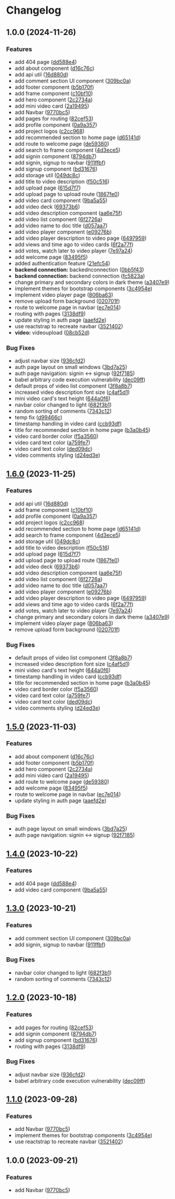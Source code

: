 # Changelog

## 1.0.0 (2024-11-26)


### Features

* add 404 page ([dd588e4](https://github.com/Gopiprashanthraju/SilentVox/commit/dd588e4243d0224b5f109abf27c64616f2a2fa4a))
* add about component ([d16c76c](https://github.com/Gopiprashanthraju/SilentVox/commit/d16c76cb406fb65c7f9e2930ba1bfd3351a7e542))
* add api util ([16d880d](https://github.com/Gopiprashanthraju/SilentVox/commit/16d880dbd6e77982ad4ea45911a453bb75a352c5))
* add comment section UI component ([309bc0a](https://github.com/Gopiprashanthraju/SilentVox/commit/309bc0a6e1b6474daf4d6ac5a8578f28bd1f20f9))
* add footer component ([b5b170f](https://github.com/Gopiprashanthraju/SilentVox/commit/b5b170f411d6a11d6184ebd932d1feeea278f58f))
* add frame component ([c10bf10](https://github.com/Gopiprashanthraju/SilentVox/commit/c10bf102d00d467215de514247186e4adfb7420e))
* add hero component ([2c2734a](https://github.com/Gopiprashanthraju/SilentVox/commit/2c2734a1fe04160569b2a4e1dbdc01600b7a69f9))
* add mini video card ([2a19495](https://github.com/Gopiprashanthraju/SilentVox/commit/2a19495e3c622e58c30026964ec42f6efc9bdf71))
* add Navbar ([9770bc5](https://github.com/Gopiprashanthraju/SilentVox/commit/9770bc580ccf87b29eda9f9e1c8cd67ae80e7a79))
* add pages for routing ([82cef53](https://github.com/Gopiprashanthraju/SilentVox/commit/82cef53e8f77de79193c3c7eac7c510b91a849ac))
* add profile component ([0a9a357](https://github.com/Gopiprashanthraju/SilentVox/commit/0a9a3579bc01932c9af8b7fb00af9d6670d17458))
* add project logos ([c2cc968](https://github.com/Gopiprashanthraju/SilentVox/commit/c2cc968d33f20fe6c09c3d4ac08b167013b9aed0))
* add recommended section to home page ([d65141d](https://github.com/Gopiprashanthraju/SilentVox/commit/d65141d1ce7a0ec0a5b456e9096b679868282683))
* add route to welcome page ([de59380](https://github.com/Gopiprashanthraju/SilentVox/commit/de59380e769affe9de88f4d6156b4ed54a298187))
* add search to frame component ([4d3ece5](https://github.com/Gopiprashanthraju/SilentVox/commit/4d3ece5fb9c8ad829c3d2fc814cbb909eca14848))
* add signin component ([8794db7](https://github.com/Gopiprashanthraju/SilentVox/commit/8794db7d1c7995cabdfc678fd8fda5e0a114c711))
* add signin, signup to navbar ([911ffbf](https://github.com/Gopiprashanthraju/SilentVox/commit/911ffbf67fdc7ba7df2e7e0830f4b320683442be))
* add signup component ([bd31676](https://github.com/Gopiprashanthraju/SilentVox/commit/bd31676c0cba5152a796afdb824757f3e30a4a2f))
* add storage util ([049dc8c](https://github.com/Gopiprashanthraju/SilentVox/commit/049dc8c2f92255bd615294d09b6334552df26d10))
* add title to video description ([f50c516](https://github.com/Gopiprashanthraju/SilentVox/commit/f50c5166b73f845287827c6e25b1083ca2e216cb))
* add upload page ([615d7f7](https://github.com/Gopiprashanthraju/SilentVox/commit/615d7f75ebca3d54202e187418fd9f97d9856064))
* add upload page to upload route ([1867fe0](https://github.com/Gopiprashanthraju/SilentVox/commit/1867fe090e6bf3cf0a2e6c27a39a335f141a7e1a))
* add video card component ([9ba5a55](https://github.com/Gopiprashanthraju/SilentVox/commit/9ba5a554c53f07d796347a439bfe8de5ccc98f02))
* add video deck ([69373b6](https://github.com/Gopiprashanthraju/SilentVox/commit/69373b6af89fa1bc5b4a34a6708e19d137fd0ac3))
* add video description component ([aa6e75f](https://github.com/Gopiprashanthraju/SilentVox/commit/aa6e75f14d3369f0e9b50f4c5240f6b9ba80d5f7))
* add video list component ([6f2726a](https://github.com/Gopiprashanthraju/SilentVox/commit/6f2726a231348652a13f2f9dc8c4c84b742a89f0))
* add video name to doc title ([d057aa7](https://github.com/Gopiprashanthraju/SilentVox/commit/d057aa74ac62335eae0f912c962526533b61958a))
* add video player component ([e09276b](https://github.com/Gopiprashanthraju/SilentVox/commit/e09276b797f2128e9db315799d0879fdc74a3951))
* add video player description to video page ([6497959](https://github.com/Gopiprashanthraju/SilentVox/commit/6497959b3bdf59f5cc15b53c08638472f030e45a))
* add views and time ago to video cards ([6f2a77f](https://github.com/Gopiprashanthraju/SilentVox/commit/6f2a77fc7067ec09adb2565e89c5fb02c1a690dd))
* add votes, watch later to video player ([7e97a24](https://github.com/Gopiprashanthraju/SilentVox/commit/7e97a24cde860a1db34f1c54a56a9e3b0fe1ecda))
* add welcome page ([83495f5](https://github.com/Gopiprashanthraju/SilentVox/commit/83495f5f1cd86eb36ef7e46b456ff92c12971321))
* added authentication feature ([21efc54](https://github.com/Gopiprashanthraju/SilentVox/commit/21efc541f1c2bea0066d31585b47fb03adf5933c))
* **backend connection:** backednconnection ([0bb5f43](https://github.com/Gopiprashanthraju/SilentVox/commit/0bb5f439d0623f1b820b0c2d1f97c873a0bee5e3))
* **backend connection:** backend connection ([fc5823a](https://github.com/Gopiprashanthraju/SilentVox/commit/fc5823a11bfaa59cbf004cef593a72666e1ea2b2))
* change primary and secondary colors in dark theme ([a3407e9](https://github.com/Gopiprashanthraju/SilentVox/commit/a3407e9a06b53800e66e27da37805df5f38daea5))
* implement themes for bootstrap components ([3c4954e](https://github.com/Gopiprashanthraju/SilentVox/commit/3c4954e92ebc4e6cbe10e3fed31bf682bcc51121))
* implement video player page ([806ba63](https://github.com/Gopiprashanthraju/SilentVox/commit/806ba63e93319f755c5980369f582edf1aae2092))
* remove upload form background ([020701f](https://github.com/Gopiprashanthraju/SilentVox/commit/020701fe9be0379d16a50da69b2a3b4f67300ebf))
* route to welcome page in navbar ([ec7e014](https://github.com/Gopiprashanthraju/SilentVox/commit/ec7e0146e9b77dd2ba5f2d518e97dae5288a630e))
* routing with pages ([3138df9](https://github.com/Gopiprashanthraju/SilentVox/commit/3138df943a96f01696af4fe7149e5e1ced01bf74))
* update styling in auth page ([aaefd2e](https://github.com/Gopiprashanthraju/SilentVox/commit/aaefd2eaa202ef8aca788a6b7a922dbb705758ec))
* use reactstrap to recreate navbar ([3521402](https://github.com/Gopiprashanthraju/SilentVox/commit/3521402e56eb7c74f338d54f0d8eb2614cfff43e))
* **video:** videoupload ([08cb52d](https://github.com/Gopiprashanthraju/SilentVox/commit/08cb52d6629d52ed2341f48404a889ef3ee4934c))


### Bug Fixes

* adjust navbar size ([936cfd2](https://github.com/Gopiprashanthraju/SilentVox/commit/936cfd295d35607a890bacf78cd97720851f7304))
* auth page layout on small windows ([3bd7a25](https://github.com/Gopiprashanthraju/SilentVox/commit/3bd7a2516336297cf9cccea71183635ad5a7fb97))
* auth page navigation: signin &lt;-&gt; signup ([92f7185](https://github.com/Gopiprashanthraju/SilentVox/commit/92f718584764bb59ffc030e3214c8e1b4d315dab))
* babel arbitrary code execution vulnerability ([dec09ff](https://github.com/Gopiprashanthraju/SilentVox/commit/dec09ffaa50cb8d4e6ed5874633da31b526616e9))
* default props of video list component ([3f8a8b7](https://github.com/Gopiprashanthraju/SilentVox/commit/3f8a8b785fc01932999eba466f7eda140dde48b0))
* increased video description font size ([c4af5d1](https://github.com/Gopiprashanthraju/SilentVox/commit/c4af5d117cd9d72028363af0d546004d6a0b2be2))
* mini video card's text height ([644a0f6](https://github.com/Gopiprashanthraju/SilentVox/commit/644a0f60edae8e9cc7927b396c932f6e7e66cc4f))
* navbar color changed to light ([682f3b1](https://github.com/Gopiprashanthraju/SilentVox/commit/682f3b184eb1261419c4d5049367b434acc80d94))
* random sorting of comments ([7343c12](https://github.com/Gopiprashanthraju/SilentVox/commit/7343c12ccafe522489ea34628dd539f5ab0f01c4))
* temp fix ([d99466c](https://github.com/Gopiprashanthraju/SilentVox/commit/d99466c27638b10f3a1cd2d6354c3ee1f4da4233))
* timestamp handling in video card ([ccb93df](https://github.com/Gopiprashanthraju/SilentVox/commit/ccb93df1e7f544ff0293485fc8eae19a03c212f8))
* title for recommended section in home page ([b3a0b45](https://github.com/Gopiprashanthraju/SilentVox/commit/b3a0b455b314bb8892806f7011372ed5f6999dd1))
* video card border color ([f5a3560](https://github.com/Gopiprashanthraju/SilentVox/commit/f5a3560b8f460d9fea8b51d4694903d5e3c54062))
* video card text color ([a759fe7](https://github.com/Gopiprashanthraju/SilentVox/commit/a759fe7352bddb0976e6ead91e1439c0ea2ef9a0))
* video card text color ([ded09dc](https://github.com/Gopiprashanthraju/SilentVox/commit/ded09dc30564c6be00ee7394f53b05ece31f4ef8))
* video comments styling ([d24ed3e](https://github.com/Gopiprashanthraju/SilentVox/commit/d24ed3e3e9760050f71e2c5d5ef96d95fea309fa))

## [1.6.0](https://github.com/GaviniSumanth/FSD/compare/v1.5.0...v1.6.0) (2023-11-25)


### Features

* add api util ([16d880d](https://github.com/GaviniSumanth/FSD/commit/16d880dbd6e77982ad4ea45911a453bb75a352c5))
* add frame component ([c10bf10](https://github.com/GaviniSumanth/FSD/commit/c10bf102d00d467215de514247186e4adfb7420e))
* add profile component ([0a9a357](https://github.com/GaviniSumanth/FSD/commit/0a9a3579bc01932c9af8b7fb00af9d6670d17458))
* add project logos ([c2cc968](https://github.com/GaviniSumanth/FSD/commit/c2cc968d33f20fe6c09c3d4ac08b167013b9aed0))
* add recommended section to home page ([d65141d](https://github.com/GaviniSumanth/FSD/commit/d65141d1ce7a0ec0a5b456e9096b679868282683))
* add search to frame component ([4d3ece5](https://github.com/GaviniSumanth/FSD/commit/4d3ece5fb9c8ad829c3d2fc814cbb909eca14848))
* add storage util ([049dc8c](https://github.com/GaviniSumanth/FSD/commit/049dc8c2f92255bd615294d09b6334552df26d10))
* add title to video description ([f50c516](https://github.com/GaviniSumanth/FSD/commit/f50c5166b73f845287827c6e25b1083ca2e216cb))
* add upload page ([615d7f7](https://github.com/GaviniSumanth/FSD/commit/615d7f75ebca3d54202e187418fd9f97d9856064))
* add upload page to upload route ([1867fe0](https://github.com/GaviniSumanth/FSD/commit/1867fe090e6bf3cf0a2e6c27a39a335f141a7e1a))
* add video deck ([69373b6](https://github.com/GaviniSumanth/FSD/commit/69373b6af89fa1bc5b4a34a6708e19d137fd0ac3))
* add video description component ([aa6e75f](https://github.com/GaviniSumanth/FSD/commit/aa6e75f14d3369f0e9b50f4c5240f6b9ba80d5f7))
* add video list component ([6f2726a](https://github.com/GaviniSumanth/FSD/commit/6f2726a231348652a13f2f9dc8c4c84b742a89f0))
* add video name to doc title ([d057aa7](https://github.com/GaviniSumanth/FSD/commit/d057aa74ac62335eae0f912c962526533b61958a))
* add video player component ([e09276b](https://github.com/GaviniSumanth/FSD/commit/e09276b797f2128e9db315799d0879fdc74a3951))
* add video player description to video page ([6497959](https://github.com/GaviniSumanth/FSD/commit/6497959b3bdf59f5cc15b53c08638472f030e45a))
* add views and time ago to video cards ([6f2a77f](https://github.com/GaviniSumanth/FSD/commit/6f2a77fc7067ec09adb2565e89c5fb02c1a690dd))
* add votes, watch later to video player ([7e97a24](https://github.com/GaviniSumanth/FSD/commit/7e97a24cde860a1db34f1c54a56a9e3b0fe1ecda))
* change primary and secondary colors in dark theme ([a3407e9](https://github.com/GaviniSumanth/FSD/commit/a3407e9a06b53800e66e27da37805df5f38daea5))
* implement video player page ([806ba63](https://github.com/GaviniSumanth/FSD/commit/806ba63e93319f755c5980369f582edf1aae2092))
* remove upload form background ([020701f](https://github.com/GaviniSumanth/FSD/commit/020701fe9be0379d16a50da69b2a3b4f67300ebf))


### Bug Fixes

* default props of video list component ([3f8a8b7](https://github.com/GaviniSumanth/FSD/commit/3f8a8b785fc01932999eba466f7eda140dde48b0))
* increased video description font size ([c4af5d1](https://github.com/GaviniSumanth/FSD/commit/c4af5d117cd9d72028363af0d546004d6a0b2be2))
* mini video card's text height ([644a0f6](https://github.com/GaviniSumanth/FSD/commit/644a0f60edae8e9cc7927b396c932f6e7e66cc4f))
* timestamp handling in video card ([ccb93df](https://github.com/GaviniSumanth/FSD/commit/ccb93df1e7f544ff0293485fc8eae19a03c212f8))
* title for recommended section in home page ([b3a0b45](https://github.com/GaviniSumanth/FSD/commit/b3a0b455b314bb8892806f7011372ed5f6999dd1))
* video card border color ([f5a3560](https://github.com/GaviniSumanth/FSD/commit/f5a3560b8f460d9fea8b51d4694903d5e3c54062))
* video card text color ([a759fe7](https://github.com/GaviniSumanth/FSD/commit/a759fe7352bddb0976e6ead91e1439c0ea2ef9a0))
* video card text color ([ded09dc](https://github.com/GaviniSumanth/FSD/commit/ded09dc30564c6be00ee7394f53b05ece31f4ef8))
* video comments styling ([d24ed3e](https://github.com/GaviniSumanth/FSD/commit/d24ed3e3e9760050f71e2c5d5ef96d95fea309fa))

## [1.5.0](https://github.com/GaviniSumanth/FSD/compare/v1.4.0...v1.5.0) (2023-11-03)


### Features

* add about component ([d16c76c](https://github.com/GaviniSumanth/FSD/commit/d16c76cb406fb65c7f9e2930ba1bfd3351a7e542))
* add footer component ([b5b170f](https://github.com/GaviniSumanth/FSD/commit/b5b170f411d6a11d6184ebd932d1feeea278f58f))
* add hero component ([2c2734a](https://github.com/GaviniSumanth/FSD/commit/2c2734a1fe04160569b2a4e1dbdc01600b7a69f9))
* add mini video card ([2a19495](https://github.com/GaviniSumanth/FSD/commit/2a19495e3c622e58c30026964ec42f6efc9bdf71))
* add route to welcome page ([de59380](https://github.com/GaviniSumanth/FSD/commit/de59380e769affe9de88f4d6156b4ed54a298187))
* add welcome page ([83495f5](https://github.com/GaviniSumanth/FSD/commit/83495f5f1cd86eb36ef7e46b456ff92c12971321))
* route to welcome page in navbar ([ec7e014](https://github.com/GaviniSumanth/FSD/commit/ec7e0146e9b77dd2ba5f2d518e97dae5288a630e))
* update styling in auth page ([aaefd2e](https://github.com/GaviniSumanth/FSD/commit/aaefd2eaa202ef8aca788a6b7a922dbb705758ec))


### Bug Fixes

* auth page layout on small windows ([3bd7a25](https://github.com/GaviniSumanth/FSD/commit/3bd7a2516336297cf9cccea71183635ad5a7fb97))
* auth page navigation: signin &lt;-&gt; signup ([92f7185](https://github.com/GaviniSumanth/FSD/commit/92f718584764bb59ffc030e3214c8e1b4d315dab))

## [1.4.0](https://github.com/GaviniSumanth/FSD/compare/v1.3.0...v1.4.0) (2023-10-22)


### Features

* add 404 page ([dd588e4](https://github.com/GaviniSumanth/FSD/commit/dd588e4243d0224b5f109abf27c64616f2a2fa4a))
* add video card component ([9ba5a55](https://github.com/GaviniSumanth/FSD/commit/9ba5a554c53f07d796347a439bfe8de5ccc98f02))

## [1.3.0](https://github.com/GaviniSumanth/FSD/compare/v1.2.0...v1.3.0) (2023-10-21)


### Features

* add comment section UI component ([309bc0a](https://github.com/GaviniSumanth/FSD/commit/309bc0a6e1b6474daf4d6ac5a8578f28bd1f20f9))
* add signin, signup to navbar ([911ffbf](https://github.com/GaviniSumanth/FSD/commit/911ffbf67fdc7ba7df2e7e0830f4b320683442be))


### Bug Fixes

* navbar color changed to light ([682f3b1](https://github.com/GaviniSumanth/FSD/commit/682f3b184eb1261419c4d5049367b434acc80d94))
* random sorting of comments ([7343c12](https://github.com/GaviniSumanth/FSD/commit/7343c12ccafe522489ea34628dd539f5ab0f01c4))

## [1.2.0](https://github.com/GaviniSumanth/FSD/compare/v1.1.0...v1.2.0) (2023-10-18)


### Features

* add pages for routing ([82cef53](https://github.com/GaviniSumanth/FSD/commit/82cef53e8f77de79193c3c7eac7c510b91a849ac))
* add signin component ([8794db7](https://github.com/GaviniSumanth/FSD/commit/8794db7d1c7995cabdfc678fd8fda5e0a114c711))
* add signup component ([bd31676](https://github.com/GaviniSumanth/FSD/commit/bd31676c0cba5152a796afdb824757f3e30a4a2f))
* routing with pages ([3138df9](https://github.com/GaviniSumanth/FSD/commit/3138df943a96f01696af4fe7149e5e1ced01bf74))


### Bug Fixes

* adjust navbar size ([936cfd2](https://github.com/GaviniSumanth/FSD/commit/936cfd295d35607a890bacf78cd97720851f7304))
* babel arbitrary code execution vulnerability ([dec09ff](https://github.com/GaviniSumanth/FSD/commit/dec09ffaa50cb8d4e6ed5874633da31b526616e9))

## [1.1.0](https://github.com/GaviniSumanth/FSD/compare/v1.0.0...v1.1.0) (2023-09-28)


### Features

* add Navbar ([9770bc5](https://github.com/GaviniSumanth/FSD/commit/9770bc580ccf87b29eda9f9e1c8cd67ae80e7a79))
* implement themes for bootstrap components ([3c4954e](https://github.com/GaviniSumanth/FSD/commit/3c4954e92ebc4e6cbe10e3fed31bf682bcc51121))
* use reactstrap to recreate navbar ([3521402](https://github.com/GaviniSumanth/FSD/commit/3521402e56eb7c74f338d54f0d8eb2614cfff43e))

## 1.0.0 (2023-09-21)


### Features

* add Navbar ([9770bc5](https://github.com/GaviniSumanth/FSD/commit/9770bc580ccf87b29eda9f9e1c8cd67ae80e7a79))
